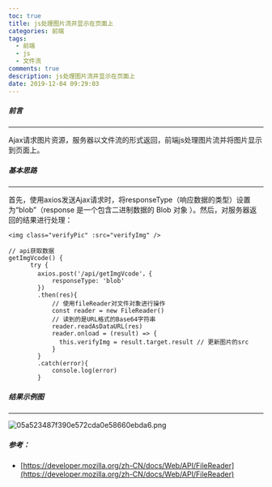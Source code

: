 ```yaml
---
toc: true
title: js处理图片流并显示在页面上
categories: 前端
tags:
  - 前端
  - js
  - 文件流
comments: true
description: js处理图片流并显示在页面上
date: 2019-12-04 09:29:03
---
```



##### 前言

* * *

Ajax请求图片资源，服务器以文件流的形式返回，前端js处理图片流并将图片显示到页面上。

##### 基本思路
***
首先，使用axios发送Ajax请求时，将responseType（响应数据的类型）设置为“blob”（response 是一个包含二进制数据的 Blob 对象 ）。然后，对服务器返回的结果进行处理：


```
<img class="verifyPic" :src="verifyImg" />
```

```
// api获取数据
getImgVcode() {
      try {
        axios.post('/api/getImgVcode'，{
            responseType: 'blob'
        })
        .then(res){
            // 使用fileReader对文件对象进行操作 
            const reader = new FileReader() 
            // 读到的是URL格式的Base64字符串
            reader.readAsDataURL(res) 
            reader.onload = (result) => {
              this.verifyImg = result.target.result // 更新图片的src
            }
        }
        .catch(error){
            console.log(error)
        }
```
##### 结果示例图
***
![05a523487f390e572cda0e58660ebda6.png](en-resource://database/772:1)

##### 参考：

* [https://developer.mozilla.org/zh-CN/docs/Web/API/FileReader](https://developer.mozilla.org/zh-CN/docs/Web/API/FileReader)